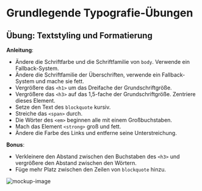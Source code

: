 # Grundlegende Typografie-Übungen

## Übung: Textstyling und Formatierung

**Anleitung**:

* Ändere die Schriftfarbe und die Schriftfamilie von `body`. Verwende ein Fallback-System.
* Ändere die Schriftfamilie der Überschriften, verwende ein Fallback-System und mache sie fett.
* Vergrößere das `<h1>` um das Dreifache der Grundschriftgröße.
* Vergrößere das `<h3>` auf das 1,5-fache der Grundschriftgröße. Zentriere dieses Element.
* Setze den Text des `blockquote` kursiv.
* Streiche das `<span>` durch.
* Die Wörter des `<em>` beginnen alle mit einem Großbuchstaben.
* Mach das Element `<strong>` groß und fett.
* Ändere die Farbe des Links und entferne seine Unterstreichung.

**Bonus**:
* Verkleinere den Abstand zwischen den Buchstaben des `<h3>` und vergrößere den Abstand zwischen den Wörtern.
* Füge mehr Platz zwischen den Zeilen von `blockquote` hinzu.

![mockup-image](./image/reference-image.png)
